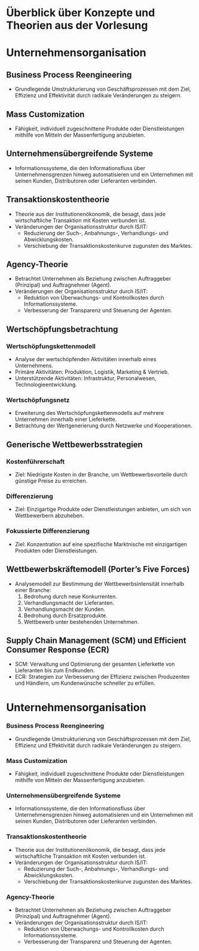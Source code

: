 # Überblick über Konzepte und Theorien aus der Vorlesung
# Unternehmensorganisation
## Business Process Reengineering
- Grundlegende Umstrukturierung von Geschäftsprozessen mit dem Ziel, Effizienz und Effektivität durch radikale Veränderungen zu steigern.

## Mass Customization
- Fähigkeit, individuell zugeschnittene Produkte oder Dienstleistungen mithilfe von Mitteln der Massenfertigung anzubieten.

## Unternehmensübergreifende Systeme
- Informationssysteme, die den Informationsfluss über Unternehmensgrenzen hinweg automatisieren und ein Unternehmen mit seinen Kunden, Distributoren oder Lieferanten verbinden.

## Transaktionskostentheorie
- Theorie aus der Institutionenökonomik, die besagt, dass jede wirtschaftliche Transaktion mit Kosten verbunden ist.
- Veränderungen der Organisationsstruktur durch IS/IT:
  - Reduzierung der Such-, Anbahnungs-, Verhandlungs- und Abwicklungskosten.
  - Verschiebung der Transaktionskostenkurve zugunsten des Marktes.

## Agency-Theorie
- Betrachtet Unternehmen als Beziehung zwischen Auftraggeber (Prinzipal) und Auftragnehmer (Agent).
- Veränderungen der Organisationsstruktur durch IS/IT:
  - Reduktion von Überwachungs- und Kontrollkosten durch Informationssysteme.
  - Verbesserung der Transparenz und Steuerung der Agenten.

## Wertschöpfungsbetrachtung
### Wertschöpfungskettenmodell
- Analyse der wertschöpfenden Aktivitäten innerhalb eines Unternehmens.
- Primäre Aktivitäten: Produktion, Logistik, Marketing & Vertrieb.
- Unterstützende Aktivitäten: Infrastruktur, Personalwesen, Technologieentwicklung.

### Wertschöpfungsnetz
- Erweiterung des Wertschöpfungskettenmodells auf mehrere Unternehmen innerhalb einer Lieferkette.
- Betrachtung der Wertgenerierung durch Netzwerke und Kooperationen.

## Generische Wettbewerbsstrategien
### Kostenführerschaft
- Ziel: Niedrigste Kosten in der Branche, um Wettbewerbsvorteile durch günstige Preise zu erreichen.

### Differenzierung
- Ziel: Einzigartige Produkte oder Dienstleistungen anbieten, um sich von Wettbewerbern abzuheben.

### Fokussierte Differenzierung
- Ziel: Konzentration auf eine spezifische Marktnische mit einzigartigen Produkten oder Dienstleistungen.

## Wettbewerbskräftemodell (Porter’s Five Forces)
- Analysemodell zur Bestimmung der Wettbewerbsintensität innerhalb einer Branche:
  1. Bedrohung durch neue Konkurrenten.
  2. Verhandlungsmacht der Lieferanten.
  3. Verhandlungsmacht der Kunden.
  4. Bedrohung durch Ersatzprodukte.
  5. Wettbewerb unter bestehenden Unternehmen.

## Supply Chain Management (SCM) und Efficient Consumer Response (ECR)
- SCM: Verwaltung und Optimierung der gesamten Lieferkette von Lieferanten bis zum Endkunden.
- ECR: Strategien zur Verbesserung der Effizienz zwischen Produzenten und Händlern, um Kundenwünsche schneller zu erfüllen.

# Unternehmensorganisation
### Business Process Reengineering
- Grundlegende Umstrukturierung von Geschäftsprozessen mit dem Ziel, Effizienz und Effektivität durch radikale Veränderungen zu steigern.

### Mass Customization
- Fähigkeit, individuell zugeschnittene Produkte oder Dienstleistungen mithilfe von Mitteln der Massenfertigung anzubieten.

### Unternehmensübergreifende Systeme
- Informationssysteme, die den Informationsfluss über Unternehmensgrenzen hinweg automatisieren und ein Unternehmen mit seinen Kunden, Distributoren oder Lieferanten verbinden.

### Transaktionskostentheorie
- Theorie aus der Institutionenökonomik, die besagt, dass jede wirtschaftliche Transaktion mit Kosten verbunden ist.
- Veränderungen der Organisationsstruktur durch IS/IT:
  - Reduzierung der Such-, Anbahnungs-, Verhandlungs- und Abwicklungskosten.
  - Verschiebung der Transaktionskostenkurve zugunsten des Marktes.

### Agency-Theorie
- Betrachtet Unternehmen als Beziehung zwischen Auftraggeber (Prinzipal) und Auftragnehmer (Agent).
- Veränderungen der Organisationsstruktur durch IS/IT:
  - Reduktion von Überwachungs- und Kontrollkosten durch Informationssysteme.
  - Verbesserung der Transparenz und Steuerung der Agenten.
